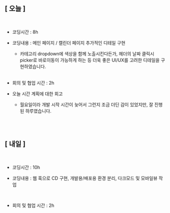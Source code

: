 ## [ 오늘 ]

<br/>

- 코딩시간 : 8h
- 코딩내용 : 메인 페이지 / 캘린더 페이지 추가적인 디테일 구현

  - 카테고리 dropdown에 색상을 함께 노출시킨다든가, 헤더의 날짜 클릭시 picker로 바로이동이 가능하게 하는 등 더욱 좋은 UI/UX를 고려한 디테일을 구현하였습니다.

  <br/>

- 회의 및 협업 시간 : 2h

- 오늘 시간 계획에 대한 회고

  - 월요일이라 개발 시작 시간이 늦어서 그런지 조금 더딘 감이 있었지만, 잘 진행된 하루였습니다.

  <br/>

<br/>

## [ 내일 ]

<br/>

- 코딩시간 : 10h

- 코딩내용 : 웹 훅으로 CD 구현, 개발용/배포용 환경 분리, 다크모드 및 모바일뷰 작업

    <br/>

- 회의 및 협업 시간 : 2h
